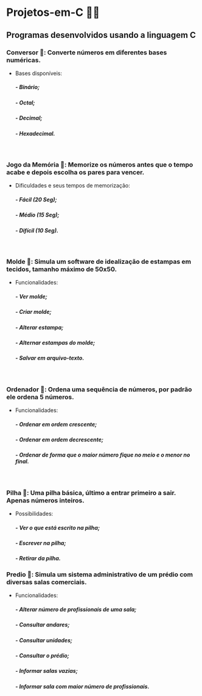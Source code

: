 # Projetos-em-C 👨‍💻

 ## Programas desenvolvidos usando a linguagem C

### Conversor 🔄: Converte números em diferentes bases numéricas.
* Bases disponíveis:
    ##### - Binário;
    ##### - Octal;
    ##### - Decimal;
    ##### - Hexadecimal.

<br>  

### Jogo da Memória 🧠: Memorize os números antes que o tempo acabe e depois escolha os pares para vencer.
* Dificuldades e seus tempos de memorização:
    ##### - Fácil   (20 Seg);
    ##### - Médio   (15 Seg);
    ##### - Difícil (10 Seg).

<br> 

### Molde 🧵: Simula um software de idealização de estampas em tecidos, tamanho máximo de 50x50.
* Funcionalidades:
    ##### - Ver molde;
    ##### - Criar molde;
    ##### - Alterar estampa;
    ##### - Alternar estampas do molde;
    ##### - Salvar em arquivo-texto.

<br> 

### Ordenador 🔢: Ordena uma sequência de números, por padrão ele ordena 5 números.
* Funcionalidades:
    ##### - Ordenar em ordem crescente;
    ##### - Ordenar em ordem decrescente;
    ##### - Ordenar de forma que o maior número fique no meio e o menor no final.

<br>  

###  Pilha 🔋: Uma pilha básica, último a entrar primeiro a sair. Apenas números inteiros.
* Possibilidades:
    ##### - Ver o que está escrito na pilha;
    ##### - Escrever na pilha;
    ##### - Retirar da pilha.

###  Predio 🏢: Simula um sistema administrativo de um prédio com diversas salas comerciais.
* Funcionalidades:
    ##### - Alterar número de profissionais de uma sala;
    ##### - Consultar andares;
    ##### - Consultar unidades;
    ##### - Consultar o prédio;
    ##### - Informar salas vazias;
    ##### - Informar sala com maior número de profissionais.